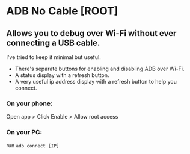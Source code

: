 # ADB No Cable [ROOT]
## Allows you to debug over Wi-Fi without ever connecting a USB cable.

I've tried to keep it minimal but useful.
- There's separate buttons for enabling and disabling ADB over Wi-Fi.
- A status display with a refresh button.
- A very useful ip address display with a refresh button to help you connect.

### On your phone:
Open app > Click Enable > Allow root access</br>

### On your PC:
run `adb connect [IP]`</br>
